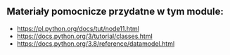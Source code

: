 ## Materiały pomocnicze przydatne w tym module:

* https://pl.python.org/docs/tut/node11.html
* https://docs.python.org/3/tutorial/classes.html
* https://docs.python.org/3.8/reference/datamodel.html

